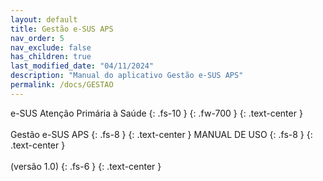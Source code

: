 ```yaml
---
layout: default
title: Gestão e-SUS APS
nav_order: 5
nav_exclude: false
has_children: true
last_modified_date: "04/11/2024"
description: "Manual do aplicativo Gestão e-SUS APS"
permalink: /docs/GESTAO
---
```


e-SUS Atenção Primária à Saúde
{: .fs-10 }
{: .fw-700 }
{: .text-center }
<br>
<br>
Gestão e-SUS APS
{: .fs-8 }
{: .text-center }
MANUAL DE USO
{: .fs-8 }
{: .text-center }
<br>
<br>
(versão 1.0)
{: .fs-6 }
{: .text-center }
<br>
<br>
<br>
<br>
<br>
<br>
<br>
<br>
<br>
<br>
<br>
<br>
<br>
<br>
